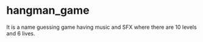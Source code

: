# hangman_game
It is a name guessing game having music and SFX where there are 10 levels and 6 lives.
